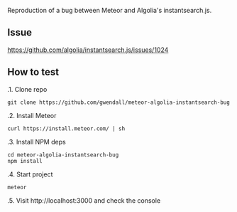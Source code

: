 Reproduction of a bug between Meteor and Algolia's instantsearch.js.

## Issue

https://github.com/algolia/instantsearch.js/issues/1024

## How to test

.1. Clone repo

```shell
git clone https://github.com/gwendall/meteor-algolia-instantsearch-bug
```

.2. Install Meteor
```shell
curl https://install.meteor.com/ | sh
```

.3. Install NPM deps
```shell
cd meteor-algolia-instantsearch-bug
npm install
```

.4. Start project
```shell
meteor
```

.5. Visit http://localhost:3000 and check the console
